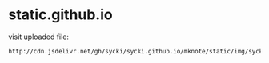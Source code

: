 # static.github.io

visit uploaded file:
```
http://cdn.jsdelivr.net/gh/sycki/sycki.github.io/mknote/static/img/sycki.png
```
